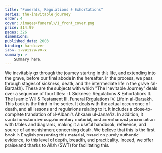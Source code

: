 ```yaml
---
title: "Funerals, Regulations & Exhortations"
series: the-inevitable-journey
order: 4
cover: /images/funerals/1_front_cover.png
price: $14.99
pages: 326
dimensions:
published_date: 2003
binding: hardcover
isbn: 1-891229-80-X
summary: >
    Summary here.
---
```


We inevitably go through the journey starting in this life, and extending into the grave, before our final abode in the hereafter. In the process, we pass through stages of sickness, death, and the intermediate life in the grave (al-Barzakh). These are the subjects with which "The Inevitable Journey" deals over a sequence of four titles: : I. Sickness: Regulations & Exhortations II. The Islamic Will & Testament III. Funeral Regulations IV. Life in al-Barzakh. This book is the third in the series. It deals with the actual occurrence of death, and all lessons and regulations relating to it. It includes a close-to-complete translation of al-Albani's Ahkaam ul-Janaa'iz. In addition, it contains extensive supplementary material, and an enhanced presentation with tables and diagrams, making it a useful handbook, reference, and source of admonishment concerning death. We believe that this is the first book in English presenting this material, based on purely authentic evidence, to this level of depth, breadth, and practicality. Indeed, we offer praise and thanks to Allah (SWT) for facilitating this.
